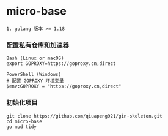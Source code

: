 # micro-base

```
1. golang 版本 >= 1.18
```

### 配置私有仓库和加速器
```
Bash (Linux or macOS)
export GOPROXY=https://goproxy.cn,direct

PowerShell (Windows)
# 配置 GOPROXY 环境变量
$env:GOPROXY = "https://goproxy.cn,direct"
```

### 初始化项目
```
git clone https://github.com/qiuapeng921/gin-skeleton.git
cd micro-base
go mod tidy
```
